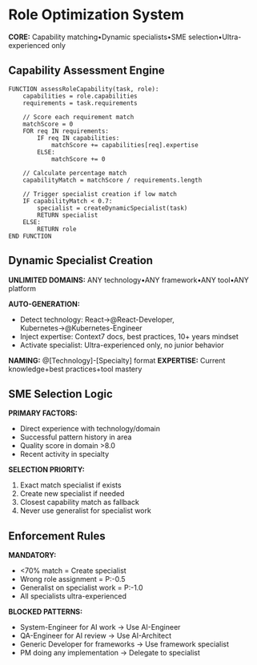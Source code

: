 # Role Optimization System

**CORE:** Capability matching•Dynamic specialists•SME selection•Ultra-experienced only

## Capability Assessment Engine

```pseudocode
FUNCTION assessRoleCapability(task, role):
    capabilities = role.capabilities
    requirements = task.requirements
    
    // Score each requirement match
    matchScore = 0
    FOR req IN requirements:
        IF req IN capabilities:
            matchScore += capabilities[req].expertise
        ELSE:
            matchScore += 0
    
    // Calculate percentage match
    capabilityMatch = matchScore / requirements.length
    
    // Trigger specialist creation if low match
    IF capabilityMatch < 0.7:
        specialist = createDynamicSpecialist(task)
        RETURN specialist
    ELSE:
        RETURN role
END FUNCTION
```

## Dynamic Specialist Creation

**UNLIMITED DOMAINS:** ANY technology•ANY framework•ANY tool•ANY platform

**AUTO-GENERATION:**
- Detect technology: React→@React-Developer, Kubernetes→@Kubernetes-Engineer
- Inject expertise: Context7 docs, best practices, 10+ years mindset
- Activate specialist: Ultra-experienced only, no junior behavior

**NAMING:** @[Technology]-[Specialty] format
**EXPERTISE:** Current knowledge+best practices+tool mastery

## SME Selection Logic

**PRIMARY FACTORS:**
- Direct experience with technology/domain
- Successful pattern history in area
- Quality score in domain >8.0
- Recent activity in specialty

**SELECTION PRIORITY:**
1. Exact match specialist if exists
2. Create new specialist if needed  
3. Closest capability match as fallback
4. Never use generalist for specialist work

## Enforcement Rules

**MANDATORY:**
- <70% match = Create specialist
- Wrong role assignment = P:-0.5
- Generalist on specialist work = P:-1.0
- All specialists ultra-experienced

**BLOCKED PATTERNS:**
- System-Engineer for AI work → Use AI-Engineer
- QA-Engineer for AI review → Use AI-Architect
- Generic Developer for frameworks → Use framework specialist
- PM doing any implementation → Delegate to specialist